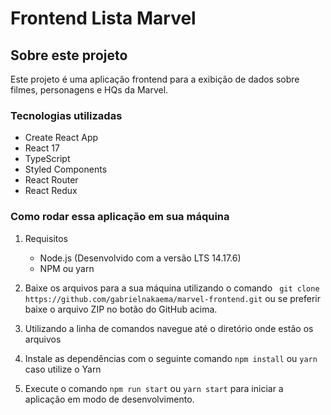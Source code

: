 # Frontend Lista Marvel

## Sobre este projeto

Este projeto é uma aplicação frontend para a exibição de dados sobre filmes, personagens e HQs da Marvel.

### Tecnologias utilizadas

- Create React App
- React 17
- TypeScript
- Styled Components
- React Router
- React Redux

### Como rodar essa aplicação em sua máquina

1. Requisitos

   - Node.js (Desenvolvido com a versão LTS 14.17.6)
   - NPM ou yarn

1. Baixe os arquivos para a sua máquina utilizando o comando ` git clone https://github.com/gabrielnakaema/marvel-frontend.git` ou se preferir baixe o arquivo ZIP no botão do GitHub acima.

1. Utilizando a linha de comandos navegue até o diretório onde estão os arquivos

1. Instale as dependências com o seguinte comando `npm install` ou `yarn` caso utilize o Yarn

1. Execute o comando `npm run start` ou `yarn start` para iniciar a aplicação em modo de desenvolvimento.
